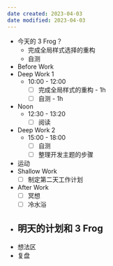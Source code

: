 ```yaml
---
date created: 2023-04-03 
date modified: 2023-04-03
---
```

- 今天的 3 Frog？
	- 完成全局样式选择的重构
	- 自测
- Before Work
- Deep Work 1
	- 10:00 - 12:00
		- [ ] 完成全局样式的重构 - 1h
		- [ ] 自测 - 1h
- Noon
	- 12:30 - 13:20
		- [ ] 阅读
- Deep Work 2
	- 15:00 - 18:00
		- [ ] 自测
		- [ ] 整理开发主题的步骤
- 运动
- Shallow Work
	- [ ] 制定第二天工作计划
- After Work
	- [ ] 冥想
	- [ ] 冷水浴
- 明天的计划和 3 Frog
	- 
- 想法区
- 复盘
